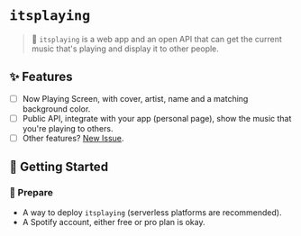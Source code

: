 # `itsplaying`

> 🎵 `itsplaying` is a web app and an open API that can get the current music that's playing and display it to other people.

## ✨ Features

- [ ] Now Playing Screen, with cover, artist, name and a matching background color.
- [ ] Public API, integrate with your app (personal page), show the music that you're playing to others.
- [ ] Other features? [New Issue](https://github.com/ocoke/itsplaying/issues/new).

## 🙌 Getting Started

### 🤔 Prepare

- A way to deploy `itsplaying` (serverless platforms are recommended).
- A Spotify account, either free or pro plan is okay.

